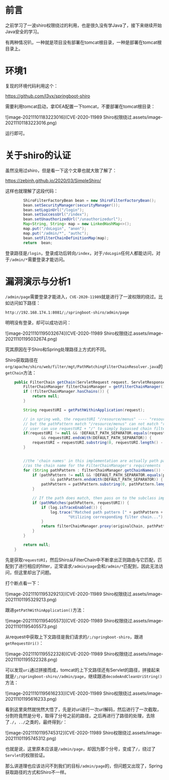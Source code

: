 # 前言

之前学习了一波shiro权限绕过的利用，也是很久没有学Java了，接下来继续开始Java安全的学习。

有两种情况叭，一种就是项目没有部署在tomcat根目录，一种是部署在tomcat根目录上。

# 环境1

复现的环境代码利用这个：

https://github.com/l3yx/springboot-shiro

需要利用tomcat启动，拿IDEA配置一下tomcat，不要部署在tomcat根目录：

![image-20211101183223016](CVE-2020-11989 Shiro权限绕过.assets/image-20211101183223016.png)

运行即可。



# 关于shiro的认证

虽然没用过shiro，但是看一下这个文章也就大致了解了：

https://zebinh.github.io/2020/03/SimpleShiro/



这样也就理解了这段代码：

```java
        ShiroFilterFactoryBean bean = new ShiroFilterFactoryBean();
        bean.setSecurityManager(securityManager());
        bean.setLoginUrl("/login");
        bean.setSuccessUrl("/index");
        bean.setUnauthorizedUrl("/unauthorizedurl");
        Map<String, String> map = new LinkedHashMap<>();
        map.put("/doLogin", "anon");
        map.put("/admin/*", "authc");
        bean.setFilterChainDefinitionMap(map);
        return  bean;
```



登录路径是`/login`，登录成功后转向`/index`，对于`/doLogin`任何人都能访问，对于`/admin/*`需要登录才能访问。



# 漏洞演示与分析1

`/admin/page`需要登录才能进入，`CVE-2020-11989`就是进行了一波权限的绕过。比如访问如下路径：

```
http://192.168.174.1:8081/;/springboot-shiro/admin/page
```

明明没有登录，却可以成功访问：

![image-20211101195032674](CVE-2020-11989 Shiro权限绕过.assets/image-20211101195032674.png)

究其原因在于Shiro和Spring处理路径上方式的不同。



Shiro获取路径在`org/apache/shiro/web/filter/mgt/PathMatchingFilterChainResolver.java`的`getChain`方法：

```java
    public FilterChain getChain(ServletRequest request, ServletResponse response, FilterChain originalChain) {
        FilterChainManager filterChainManager = getFilterChainManager();
        if (!filterChainManager.hasChains()) {
            return null;
        }

        String requestURI = getPathWithinApplication(request);

        // in spring web, the requestURI "/resource/menus" ---- "resource/menus/" bose can access the resource
        // but the pathPattern match "/resource/menus" can not match "resource/menus/"
        // user can use requestURI + "/" to simply bypassed chain filter, to bypassed shiro protect
        if(requestURI != null && !DEFAULT_PATH_SEPARATOR.equals(requestURI)
                && requestURI.endsWith(DEFAULT_PATH_SEPARATOR)) {
            requestURI = requestURI.substring(0, requestURI.length() - 1);
        }


        //the 'chain names' in this implementation are actually path patterns defined by the user.  We just use them
        //as the chain name for the FilterChainManager's requirements
        for (String pathPattern : filterChainManager.getChainNames()) {
            if (pathPattern != null && !DEFAULT_PATH_SEPARATOR.equals(pathPattern)
                    && pathPattern.endsWith(DEFAULT_PATH_SEPARATOR)) {
                pathPattern = pathPattern.substring(0, pathPattern.length() - 1);
            }

            // If the path does match, then pass on to the subclass implementation for specific checks:
            if (pathMatches(pathPattern, requestURI)) {
                if (log.isTraceEnabled()) {
                    log.trace("Matched path pattern [" + pathPattern + "] for requestURI [" + Encode.forHtml(requestURI) + "].  " +
                            "Utilizing corresponding filter chain...");
                }
                return filterChainManager.proxy(originalChain, pathPattern);
            }
        }

        return null;
    }
```

先是获取`requestURI`，然后Shiro从FilterChain中不断拿出正则路由与它匹配，匹配到了进行相应的filter，正常请求`/admin/page`会和`/admin/*`匹配到，因此无法访问，但这里却出了问题。

打个断点看一下：

![image-20211101195329213](CVE-2020-11989 Shiro权限绕过.assets/image-20211101195329213.png)

跟进`getPathWithinApplication()`方法：

![image-20211101195405573](CVE-2020-11989 Shiro权限绕过.assets/image-20211101195405573.png)

从request中获取上下文路径是我们请求的`/;/springboot-shiro`，跟进`getRequestUri()`：

![image-20211101195522328](CVE-2020-11989 Shiro权限绕过.assets/image-20211101195522328.png)

可以发现`uri`通过拼接而成，tomcat的上下文路径还有Servlet的路径，拼接起来就是`/;/springboot-shiro//admin/page`，继续跟进`decodeAndCleanUriString()`方法：

![image-20211101195616233](CVE-2020-11989 Shiro权限绕过.assets/image-20211101195616233.png)

看到这里突然就恍然大悟了，先是对uri进行一次url解码，然后进行了一次截取，分割符竟然是分号，取得了分号之前的路径，之后再进行了路径的处理，去除了`./`，`../`之类的，最终得到`/`：

![image-20211101195745312](CVE-2020-11989 Shiro权限绕过.assets/image-20211101195745312.png)

也就是说，这里原本应该是`/admin/page`，却因为那个分号，变成了`/`，绕过了`Servlet`的权限验证。



那么讲道理也应该访问不到我们的目标`/admin/page`的，但问题又出现了，Spring获取路径的方式和Shiro不一样。



